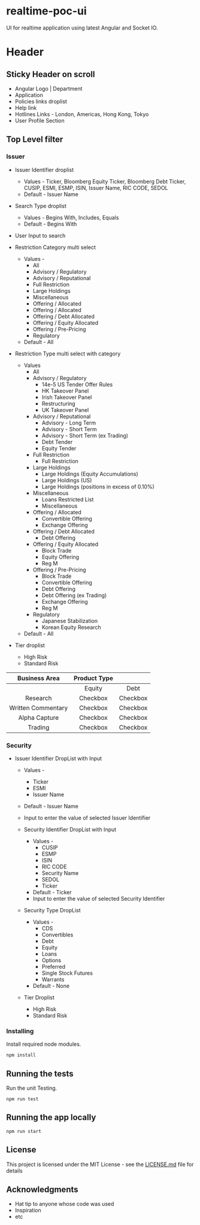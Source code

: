   # realtime-poc-ui

  UI for realtime application using latest Angular and Socket IO.

  # Header
  ## Sticky Header on scroll

  * Angular Logo | Department
  * Application
  * Policies links droplist
  * Help link
  * Hotlines Links - London, Americas, Hong Kong, Tokyo
  * User Profile Section


  ## Top Level filter
  ### Issuer

  * Issuer Identifier droplist
    * Values - Ticker, Bloomberg Equity Ticker, Bloomberg Debt Ticker, CUSIP, ESMI, ESMP, ISIN, Issuer Name, RIC CODE, SEDOL
    * Default - Issuer Name


  * Search Type droplist
    * Values - Begins With, Includes, Equals
    * Default - Begins With


  * User Input to search

  * Restriction Category multi select
    * Values -
      * All
      * Advisory / Regulatory
      * Advisory / Reputational
      * Full Restriction
      * Large Holdings
      * Miscellaneous
      * Offering / Allocated
      * Offering / Allocated
      * Offering / Debt Allocated
      * Offering / Equity Allocated
      * Offering / Pre-Pricing
      * Regulatory
    * Default - All


  * Restriction Type multi select with category
    * Values
      * All
      * Advisory / Regulatory
        * 14e-5 US Tender Offer Rules
        * HK Takeover Panel
        * Irish Takeover Panel
        * Restructuring
        * UK Takeover Panel
      * Advisory / Reputational
        * Advisory - Long Term
        * Advisory - Short Term
        * Advisory - Short Term (ex Trading)
        * Debt Tender
        * Equity Tender
      * Full Restriction
        * Full Restriction
      * Large Holdings
        * Large Holdings (Equity Accumulations)
        * Large Holdings (US)
        * Large Holdings (positions in excess of 0.10%)
      * Miscellaneous
        * Loans Restricted List
        * Miscellaneous
      * Offering / Allocated
        * Convertible Offering
        * Exchange Offering
      * Offering / Debt Allocated    
        * Debt Offering
      * Offering / Equity Allocated    
        * Block Trade
        * Equity Offering
        * Reg M
      * Offering / Pre-Pricing
        * Block Trade
        * Convertible Offering
        * Debt Offering
        * Debt Offering (ex Trading)
        * Exchange Offering
        * Reg M
      * Regulatory
        * Japanese Stabilization
        * Korean Equity Research  
    * Default - All


  * Tier droplist
    * High Risk
    * Standard Risk


  | Business Area |  Product Type ||
  | :---:   | :-: | :-: |
  |  | Equity | Debt |  
  | Research | Checkbox | Checkbox |  
  | Written Commentary | Checkbox | Checkbox |  
  | Alpha Capture  | Checkbox | Checkbox |  
  | Trading | Checkbox | Checkbox |  


  ### Security

  * Issuer Identifier DropList with Input
    * Values -
      * Ticker
      * ESMI
      * Issuer Name
    * Default - Issuer Name
    * Input to enter the value of selected Issuer Identifier

    * Security Identifier DropList with Input
      * Values -
        * CUSIP
        * ESMP
        * ISIN
        * RIC CODE
        * Security Name
        * SEDOL
        * Ticker
      * Default - Ticker
      * Input to enter the value of selected Security Identifier

    * Security Type DropList
      * Values -
        * CDS
        * Convertibles
        * Debt
        * Equity
        * Loans
        * Options
        * Preferred
        * Single Stock Futures
        * Warrants
      * Default - None

    * Tier Droplist
      * High Risk
      * Standard Risk

  ### Installing

  Install required node modules.

  ```
  npm install
  ```

  ## Running the tests

  Run the unit Testing.
  ```
  npm run test
  ```

  ## Running the app locally

  ```
  npm run start
  ```


  ## License

  This project is licensed under the MIT License - see the [LICENSE.md](LICENSE.md) file for details

  ## Acknowledgments

  * Hat tip to anyone whose code was used
  * Inspiration
  * etc
